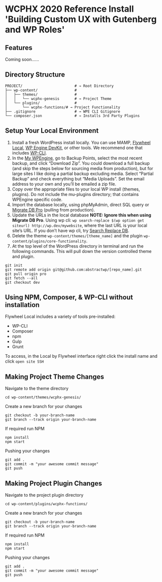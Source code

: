 # WCPHX 2020 Reference Install<br>'Building Custom UX with Gutenberg and WP Roles' 

## Features
Coming soon......

## Directory Structure
```shell
PROJECT/                        # → Root Directory
├── wp-content/                 #
│   ├── themes/                 #
│   │   └── wcphx-genesis       # → Project Theme
│   └── plugins/                #
│       └── wcphx-functions/# → Project Functionality
├── .gitignore                  # → WPE CLI Gitignore
└── composer.json               # → Installs 3rd Party Plugins
```

## Setup Your Local Environment
1. Install a fresh WordPress install locally. You can use MAMP, [Flywheel Local](https://localbyflywheel.com/), [WP Engine DevKit](https://wpengine.com/devkit/), or other tools. We recommend one that includes [WP-CLI](https://wp-cli.org/).
2. In the [My WPEngine](https://my.wpengine.com/), go to Backup Points, select the most recent backup, and click “Download Zip”. You could download a full backup (and skip the steps below for sourcing media from production), but for large sites I like doing a partial backup excluding media. Select “Partial Backup” and check everything but “Media Uploads”. Set the email address to your own and you’ll be emailed a zip file.
3. Copy over the appropriate files to your local WP install (themes, plugins). Do not include the mu-plugins directory; that contains WPEngine specific code.
4. Import the database locally, using phpMyAdmin, direct SQL query or [Migrate DB Pro](https://deliciousbrains.com/wp-migrate-db-pro/) (pulling from production).
5. Update the URLs in the local database **NOTE: Ignore this when using Migrate DB Pro**. Using wp cli: `wp search-replace $(wp option get siteurl) http://wp.dev/mywebsite`, where the last URL is your local site’s URL. If you don’t have wp cli, try [Search Replace DB](https://interconnectit.com/products/search-and-replace-for-wordpress-databases/).
6. Delete the theme `wp-content/themes/[theme_name]` and the plugin `wp-content/plugins/core-functionality`.
7. At the top level of the WordPress directory in terminal and run the following commands. This will pull down the version controlled theme and plugin.
```
git init
git remote add origin git@github.com:abstractwp/[repo_name].git
git pull origin pro
git fetch --all
git checkout dev
```


## Using NPM, Composer, & WP-CLI without installation
Flywheel Local includes a variety of tools pre-installed: 
- WP-CLI
- Composer
- npm
- Gulp
- Grunt

To access, in the Local by Flywheel interface right click the install name and click `open site SSH`



## Making Project Theme Changes
Navigate to the theme directory
```
cd wp-content/themes/wcphx-genesis/
```

Create a new branch for your changes
```
git checkout -b your-branch-name
git branch --track origin your-branch-name
```

If required run NPM
```
npm install
npm start
```

Pushing your changes
```
git add .
git commit -m "your awesome commit message"
git push
```

## Making Project Plugin Changes
Navigate to the project plugin directory  
```
cd wp-content/plugins/wcphx-functions/
```

Create a new branch for your changes
```
git checkout -b your-branch-name
git branch --track origin your-branch-name
```

If required run NPM
```
npm install
npm start
```

Pushing your changes
```
git add .
git commit -m "your awesome commit message"
git push
```